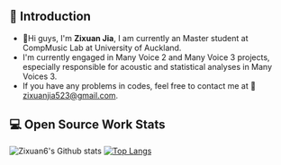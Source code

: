 ## 👋 Introduction
- 🍃Hi guys, I'm **Zixuan Jia**, I am currently an Master student at CompMusic Lab at University of Auckland.
- I'm currently engaged in Many Voice 2 and Many Voice 3 projects, especially responsible for acoustic and statistical analyses in Many Voices 3.
- If you have any problems in codes, feel free to contact me at 📧zixuanjia523@gmail.com. 

## 💻 Open Source Work Stats

![Zixuan6's Github stats](https://github-readme-stats.vercel.app/api?username=Zixuan6&show_icons=true)
[![Top Langs](https://github-readme-stats.vercel.app/api/top-langs/?username=Zixuan6&layout=compact)](https://github.com/anuraghazra/github-readme-stats)
